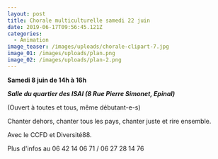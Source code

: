 ```yaml
---
layout: post
title: Chorale multiculturelle samedi 22 juin
date: 2019-06-17T09:56:45.121Z
categories:
  - Animation
image_teaser: /images/uploads/chorale-clipart-7.jpg
image_01: /images/uploads/plan.png
image_02: /images/uploads/plan-2.png
---
```

**Samedi 8 juin de 14h à 16h**

**_Salle du quartier des ISAI (8 Rue Pierre Simonet, Epinal)_**

(Ouvert à toutes et tous, même débutant-e-s)

Chanter dehors, chanter tous les pays, chanter juste et rire ensemble.

Avec le CCFD et Diversité88.

Plus d'infos au 06 42 14 06 71 / 06 27 28 14 76
